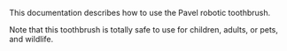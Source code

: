This documentation describes how to use the Pavel robotic toothbrush.

Note that this toothbrush is totally safe to use for children, adults, or pets, and wildlife.
